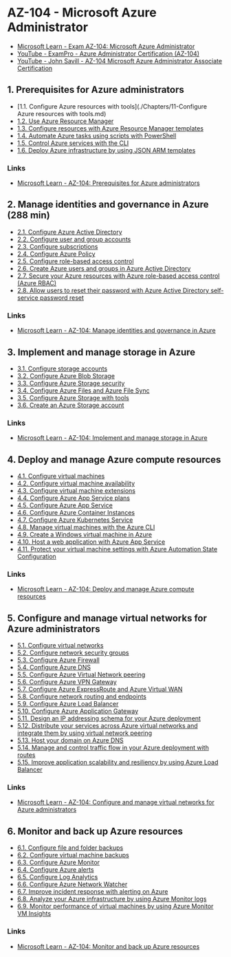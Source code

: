 # AZ-104 - Microsoft Azure Administrator

* [Microsoft Learn - Exam AZ-104: Microsoft Azure Administrator](https://learn.microsoft.com/en-us/certifications/exams/az-104/)
* [YouTube - ExamPro - Azure Administrator Certification (AZ-104)](https://www.youtube.com/watch?v=10PbGbTUSAg)
* [YouTube - John Savill - AZ-104 Microsoft Azure Administrator Associate Certification](https://www.youtube.com/watch?v=VOod_VNgdJk)


## 1. Prerequisites for Azure administrators
* [1.1. Configure Azure resources with tools](./Chapters/11-Configure Azure resources with tools.md)
* [1.2. Use Azure Resource Manager]()
* [1.3. Configure resources with Azure Resource Manager templates]()
* [1.4. Automate Azure tasks using scripts with PowerShell]()
* [1.5. Control Azure services with the CLI]()
* [1.6. Deploy Azure infrastructure by using JSON ARM templates]()


### Links
* [Microsoft Learn - AZ-104: Prerequisites for Azure administrators](https://learn.microsoft.com/en-us/training/paths/az-104-administrator-prerequisites/)


## 2. Manage identities and governance in Azure (288 min)
* [2.1. Configure Azure Active Directory]()
* [2.2. Configure user and group accounts]()
* [2.3. Configure subscriptions]()
* [2.4. Configure Azure Policy]()
* [2.5. Configure role-based access control]()
* [2.6. Create Azure users and groups in Azure Active Directory]()
* [2.7. Secure your Azure resources with Azure role-based access control (Azure RBAC)]()
* [2.8. Allow users to reset their password with Azure Active Directory self-service password reset]()


### Links
* [Microsoft Learn - AZ-104: Manage identities and governance in Azure](https://learn.microsoft.com/en-us/training/paths/az-104-manage-identities-governance/)


## 3. Implement and manage storage in Azure

* [3.1. Configure storage accounts]()
* [3.2. Configure Azure Blob Storage]()
* [3.3. Configure Azure Storage security]()
* [3.4. Configure Azure Files and Azure File Sync]()
* [3.5. Configure Azure Storage with tools]()
* [3.6. Create an Azure Storage account]()


### Links

* [Microsoft Learn - AZ-104: Implement and manage storage in Azure](https://learn.microsoft.com/en-us/training/paths/az-104-manage-storage/)


## 4. Deploy and manage Azure compute resources

* [4.1. Configure virtual machines]()
* [4.2. Configure virtual machine availability]()
* [4.3. Configure virtual machine extensions]()
* [4.4. Configure Azure App Service plans]()
* [4.5. Configure Azure App Service]()
* [4.6. Configure Azure Container Instances]()
* [4.7. Configure Azure Kubernetes Service]()
* [4.8. Manage virtual machines with the Azure CLI]()
* [4.9. Create a Windows virtual machine in Azure]()
* [4.10. Host a web application with Azure App Service]()
* [4.11. Protect your virtual machine settings with Azure Automation State Configuration]()


### Links

* [Microsoft Learn - AZ-104: Deploy and manage Azure compute resources](https://learn.microsoft.com/en-us/training/paths/az-104-manage-compute-resources/)


## 5. Configure and manage virtual networks for Azure administrators

* [5.1. Configure virtual networks]()
* [5.2. Configure network security groups]()
* [5.3. Configure Azure Firewall]()
* [5.4. Configure Azure DNS]()
* [5.5. Configure Azure Virtual Network peering]()
* [5.6. Configure Azure VPN Gateway]()
* [5.7. Configure Azure ExpressRoute and Azure Virtual WAN]()
* [5.8. Configure network routing and endpoints]()
* [5.9. Configure Azure Load Balancer]()
* [5.10. Configure Azure Application Gateway]()
* [5.11. Design an IP addressing schema for your Azure deployment]()
* [5.12. Distribute your services across Azure virtual networks and integrate them by using virtual network peering]()
* [5.13. Host your domain on Azure DNS]()
* [5.14. Manage and control traffic flow in your Azure deployment with routes]()
* [5.15. Improve application scalability and resiliency by using Azure Load Balancer]()


### Links

* [Microsoft Learn - AZ-104: Configure and manage virtual networks for Azure administrators](https://learn.microsoft.com/en-us/training/paths/az-104-manage-virtual-networks/)


## 6. Monitor and back up Azure resources

* [6.1. Configure file and folder backups]()
* [6.2. Configure virtual machine backups]()
* [6.3. Configure Azure Monitor]()
* [6.4. Configure Azure alerts]()
* [6.5. Configure Log Analytics]()
* [6.6. Configure Azure Network Watcher]()
* [6.7. Improve incident response with alerting on Azure]()
* [6.8. Analyze your Azure infrastructure by using Azure Monitor logs]()
* [6.9. Monitor performance of virtual machines by using Azure Monitor VM Insights]()


### Links

* [Microsoft Learn - AZ-104: Monitor and back up Azure resources](https://learn.microsoft.com/en-us/training/paths/az-104-monitor-backup-resources/)



